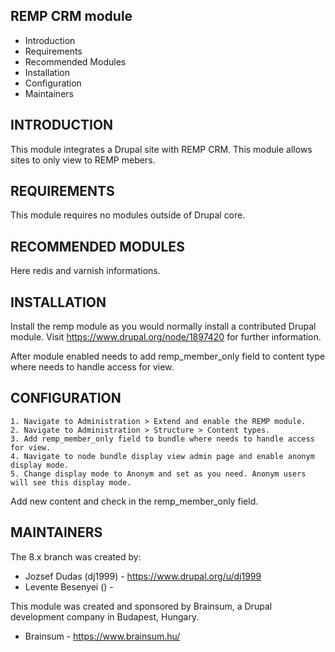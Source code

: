 REMP CRM module
---------------------

* Introduction
* Requirements
* Recommended Modules
* Installation
* Configuration
* Maintainers


INTRODUCTION
------------

This module integrates a Drupal site with REMP CRM. This module
allows sites to only view to REMP mebers.

REQUIREMENTS
------------

This module requires no modules outside of Drupal core.


RECOMMENDED MODULES
-------------------

Here redis and varnish informations.

INSTALLATION
------------

Install the remp module as you would normally install a contributed Drupal
module. Visit https://www.drupal.org/node/1897420 for further information.

After module enabled needs to add remp_member_only field to content type where needs to handle access for view.


CONFIGURATION
--------------

    1. Navigate to Administration > Extend and enable the REMP module.
    2. Navigate to Administration > Structure > Content types.
    3. Add remp_member_only field to bundle where needs to handle access for view.
    4. Navigate to node bundle display view admin page and enable anonym display mode.
    5. Change display mode to Anonym and set as you need. Anonym users will see this display mode.

Add new content and check in the remp_member_only field.

MAINTAINERS
-----------

The 8.x branch was created by:

 * Jozsef Dudas (dj1999) - https://www.drupal.org/u/dj1999
 * Levente Besenyei () - 

This module was created and sponsored by Brainsum, a Drupal development company
in Budapest, Hungary.

 * Brainsum - https://www.brainsum.hu/
